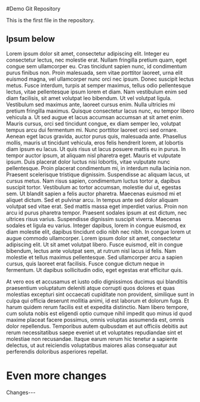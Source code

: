 #Demo Git Repository

This is the first file in the repository.

## Ipsum below

Lorem ipsum dolor sit amet, consectetur adipiscing elit. Integer eu consectetur lectus, nec molestie erat. Nullam fringilla pretium quam, eget congue sem ullamcorper eu. Cras tincidunt sapien nunc, id condimentum purus finibus non. Proin malesuada, sem vitae porttitor laoreet, urna elit euismod magna, vel ullamcorper nunc orci nec ipsum. Donec suscipit lectus metus. Fusce interdum, turpis at semper maximus, tellus odio pellentesque lectus, vitae pellentesque ipsum lorem et diam. Nam vestibulum enim sed diam facilisis, sit amet volutpat leo bibendum. 
Ut vel volutpat ligula. Vestibulum sed maximus ante, laoreet cursus enim. Nulla ultricies mi pretium fringilla maximus. Quisque consectetur lacus nunc, eu tempor libero vehicula a. Ut sed augue et lacus accumsan accumsan at sit amet enim. Mauris cursus, orci sed tincidunt congue, ex diam semper leo, volutpat tempus arcu dui fermentum mi. Nunc porttitor laoreet orci sed ornare. Aenean eget lacus gravida, auctor purus quis, malesuada ante. Phasellus mollis, mauris ut tincidunt vehicula, eros felis hendrerit lorem, at lobortis diam ipsum eu lacus. Ut quis risus ut lacus posuere mattis eu in purus. 
In tempor auctor ipsum, at aliquam nisl pharetra eget. Mauris et vulputate ipsum. Duis placerat dolor luctus nisi lobortis, vitae vulputate nunc pellentesque. Proin placerat condimentum mi, in interdum nulla lacinia non. Praesent scelerisque tristique dignissim. Suspendisse ac aliquam lacus, ut cursus metus. Nam risus sapien, condimentum luctus tortor a, dapibus suscipit tortor. Vestibulum ac tortor accumsan, molestie dui ut, egestas sem. 
Ut blandit sapien a felis auctor pharetra. Maecenas euismod mi et aliquet dictum. Sed et pulvinar arcu. In tempus ante sed dolor aliquam volutpat sed vitae erat. Sed mattis massa eget imperdiet varius. Proin non arcu id purus pharetra tempor. Praesent sodales ipsum at est dictum, nec ultrices risus varius. Suspendisse dignissim suscipit viverra. Maecenas sodales et ligula eu varius. Integer dapibus, lorem in congue euismod, ex diam molestie elit, dapibus tincidunt odio nibh nec nibh. In congue lorem ut augue commodo ullamcorper. 
Lorem ipsum dolor sit amet, consectetur adipiscing elit. Ut sit amet volutpat libero. Fusce euismod, elit in congue bibendum, lectus ante volutpat sem, at rutrum nisl lacus id felis. Nam molestie et tellus maximus pellentesque. Sed ullamcorper arcu a sapien cursus, quis laoreet erat facilisis. Fusce congue dictum neque in fermentum. Ut dapibus sollicitudin odio, eget egestas erat efficitur quis. 


At vero eos et accusamus et iusto odio dignissimos ducimus qui blanditiis praesentium voluptatum deleniti atque corrupti quos dolores et quas molestias excepturi sint occaecati cupiditate non provident, similique sunt in culpa qui officia deserunt mollitia animi, id est laborum et dolorum fuga. Et harum quidem rerum facilis est et expedita distinctio. Nam libero tempore, cum soluta nobis est eligendi optio cumque nihil impedit quo minus id quod maxime placeat facere possimus, omnis voluptas assumenda est, omnis dolor repellendus. Temporibus autem quibusdam et aut officiis debitis aut rerum necessitatibus saepe eveniet ut et voluptates repudiandae sint et molestiae non recusandae. Itaque earum rerum hic tenetur a sapiente delectus, ut aut reiciendis voluptatibus maiores alias consequatur aut perferendis doloribus asperiores repellat.

# Even more changes

Changes---


